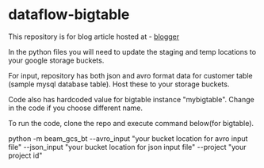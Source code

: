 # dataflow-bigtable

This repository is for blog article hosted at - [ blogger ](https://my-bigdata-blog.blogspot.com/2019/10/moving-data-from-google-storage-to-bigtable-using-dataflow.html)

In the python files you will need to update the staging and temp locations to your google storage buckets.

For input, repository has both json and avro format data for customer table (sample mysql database table). Host these to your storage buckets.

Code also has hardcoded value for bigtable instance "mybigtable".  Change in the code if you choose different name.

To run the code, clone the repo and execute command below(for bigtable).

python -m beam_gcs_bt --avro_input "your bucket location for avro input file"
--json_input "your bucket location for json input file"  --project "your project id"
